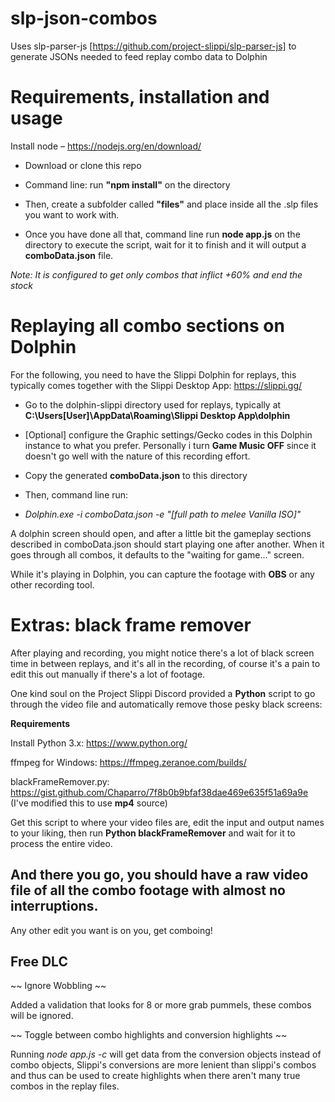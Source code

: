 # slp-json-combos
Uses slp-parser-js [https://github.com/project-slippi/slp-parser-js] to generate JSONs needed to feed replay combo data to Dolphin


# Requirements, installation and usage

Install node – https://nodejs.org/en/download/

- Download or clone this repo
- Command line: run **"npm install"** on the directory

- Then, create a subfolder called **"files"** and place inside all the .slp files you want to work with.

- Once you have done all that, command line run **node app.js** on the directory to execute the script, wait for it to finish and it will output a **comboData.json** file.

_Note: It is configured to get only combos that inflict +60% and end the stock_


# Replaying all combo sections on Dolphin

For the following, you need to have the Slippi Dolphin for replays, this typically comes together with the Slippi Desktop App: 
https://slippi.gg/

- Go to the dolphin-slippi directory used for replays, typically at **C:\Users\[User]\AppData\Roaming\Slippi Desktop App\dolphin**
- [Optional] configure the Graphic settings/Gecko codes in this Dolphin instance to what you prefer. Personally i turn **Game Music OFF** since it doesn't go well with the nature of this recording effort. 

- Copy the generated **comboData.json** to this directory
- Then, command line run:

- _Dolphin.exe -i comboData.json -e "[full path to melee Vanilla ISO]"_

A dolphin screen should open, and after a little bit the gameplay sections described in comboData.json should start playing one after another. When it goes through all combos, it defaults to the "waiting for game..." screen.

While it's playing in Dolphin, you can capture the footage with **OBS** or any other recording tool.


# Extras: black frame remover

After playing and recording, you might notice there's a lot of black screen time in between replays, and it's all in the recording, of course it's a pain to edit this out manually if there's a lot of footage. 

One kind soul on the Project Slippi Discord provided a **Python** script to go through the video file and automatically remove those pesky black screens:

**Requirements**

Install Python 3.x: https://www.python.org/

ffmpeg for Windows: https://ffmpeg.zeranoe.com/builds/

blackFrameRemover.py:
https://gist.github.com/Chaparro/7f8b0b9bfaf38dae469e635f51a69a9e
(I've modified this to use **mp4** source)

Get this script to where your video files are, edit the input and output names to your liking, then run **Python blackFrameRemover** and wait for it to process the entire video. 



## And there you go, you should have a raw video file of all the combo footage with almost no interruptions. 
Any other edit you want is on you, get comboing! 



## Free DLC

~~ Ignore Wobbling ~~ 

Added a validation that looks for 8 or more grab pummels, these combos will be ignored.

~~ Toggle between combo highlights and conversion highlights ~~

Running *node app.js -c* will get data from the conversion objects instead of combo objects, Slippi's conversions are more lenient than slippi's combos and thus can be used to create highlights when there aren't many true combos in the replay files.
